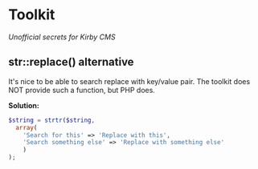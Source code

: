 # Toolkit

*Unofficial secrets for Kirby CMS*

## str::replace() alternative

It's nice to be able to search replace with key/value pair. The toolkit does NOT provide such a function, but PHP does.

**Solution:**

```php
$string = strtr($string,
  array(
    'Search for this' => 'Replace with this',
    'Search something else' => 'Replace with something else'
    )
);
```